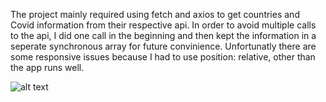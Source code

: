 The project mainly required using fetch and axios to get countries and Covid information from their respective api.
In order to avoid multiple calls to the api, I did one call in the beginning and then kept the information in a seperate synchronous array for future convinience.
Unfortunatly there are some responsive issues because I had to use position: relative, other than the app runs well.

![alt text]("/assets/img/chart.png")

